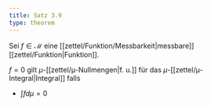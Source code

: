 ```yaml
---
title: Satz 3.9
type: theorem
---
```


Sei $f \in \mathcal{M}$ eine [[zettel/Funktion/Messbarkeit|messbare]] [[zettel/Funktion|Funktion]].

$f = 0$ gilt $\mu$-[[zettel/μ-Nullmengen|f. u.]] für das $\mu$-[[zettel/μ-Integral|Integral]] falls
- $\int f d\mu = 0$